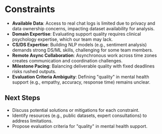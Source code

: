 <!-- this template is for inspiration, feel free to change it however you like! -->

# Constraints

- **Available Data**: Access to real chat logs is limited due to privacy and data
  ownership concerns, impacting dataset availability for analysis.
- **Domain Expertise**: Evaluating support quality requires clinical psychology
  expertise, which our team may lack.
- **CS/DS Expertise**: Building NLP models (e.g., sentiment analysis) demands
  strong DS/ML skills, challenging for some team members.
- **Remote Async Collaboration**: Asynchronous work across time zones creates
  communication and coordination challenges.
- **Milestone Pacing**: Balancing deliverable quality with fixed deadlines risks
  rushed outputs.
- **Evaluation Criteria Ambiguity**: Defining "quality" in mental health support
  (e.g., empathy, accuracy, response time) remains unclear.

## Next Steps

- Discuss potential solutions or mitigations for each constraint.
- Identify resources (e.g., public datasets, expert consultations) to address
  limitations.
- Propose evaluation criteria for "quality" in mental health support.
